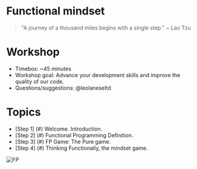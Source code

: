 
# Functional mindset

> "A journey of a thousand miles begins with a single step."
> ~ Lao Tzu

# Workshop
  * Timebox: ~45 minutes
  * Workshop goal: Advance your development skills and improve the quality of our code.
  * Questions/suggestions: @leolaneseltd

# Topics
  * [Step 1] (#) Welcome. Introduction.
  * [Step 2] (#) Functional Programming Definition.
  * [Step 3] (#) FP Game: The Pure game.
  * [Step 4] (#) Thinking Functionally, the mindset game. 
  
![FP](https://raw.githubusercontent.com/leolanese/FP/master/FP.png)
